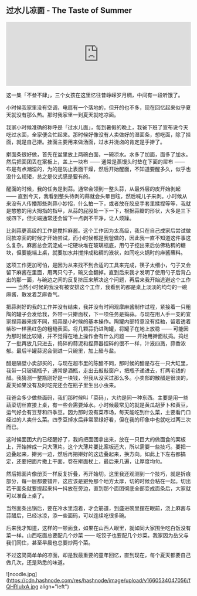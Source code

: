 ## 过水儿凉面 - The Taste of Summer

<iframe allow="autoplay *; encrypted-media *; fullscreen *; clipboard-write" frameborder="0" height="175" style="width:100%;max-width:660px;overflow:hidden;background:transparent;" sandbox="allow-forms allow-popups allow-same-origin allow-scripts allow-storage-access-by-user-activation allow-top-navigation-by-user-activation" src="https://embed.podcasts.apple.com/cn/podcast/%E6%B2%A1%E6%9C%89%E7%A9%BA%E8%B0%83%E7%9A%84%E9%82%A3%E4%BA%9B%E5%B9%B4-%E5%A4%8F%E5%A4%A9%E7%9A%84%E5%BF%AB%E4%B9%90%E6%98%AF%E8%B0%81%E7%BB%99%E7%9A%84/id1589080160?i=1000575943505"></iframe>

这一集「不叁不肆」，三个女孩在这里忆往昔峥嵘岁月稠，中间有一段听饿了。

小时候我家里没有空调，电扇有一个落地的，但开的也不多，现在回忆起来似乎夏天就没有那么热。那时我家里一到夏天就吃凉面。

我家小时候准确的称呼是「过水儿面」，每到暑假的晚上，我爸下班了宣布说今天吃过水面，全家便会忙起来。那时候好像没有人卖做好的湿面条，想吃面，除了挂面，就是自己擀。挂面主要用来做汤面，过水并浇卤的肯定是手擀了。

擀面条很好做，首先在盆里放上两碗白面，一碗凉水。水多了加面，面多了加水。然后把面团丢在案板上，盖上一块布 —— 通常是蒸馒头时垫在下面的屉布 —— 布是有点潮湿的，为的是防止表面干燥，然后开始醒面，不知道要醒多久，似乎也没什么规矩，总之是仪式感是要有的。

醒面的时候，我的任务是剥蒜。通常会领到一整头蒜，从最外层的皮开始剥起 —— 直到今天，我看到整头待剥的蒜就会头晕目眩，然后喊儿子来剥。小时候从来没有人传播那些剥蒜小妙招，什么拍一下，或者放在胶皮手套里揉捏等等，我就是憨憨的用大拇指的指甲，从蒜的屁股处一下一下，根据蒜瓣的形状，大多是三下或四下，但尖端通常还会留下一点剥不干净，让人烦躁。

比剥蒜更高级的工作是搅拌麻酱。这个工作因为太高级，我只在自己成家后尝试做同款凉面的时候才开始尝试，而小时候都是我爸做的，因此我一直不知道这件事这么复杂。麻酱总会沉淀成一坨硬块堆在玻璃瓶底，用勺子挖出来后仿佛粘稠的糖块，但要能端上桌，就要加水并搅拌成粘稠的液状，如同吃火锅时的麻酱蘸料。

这项工作更加可怕，是因为从来找不到合适的工具来完成，筷子太细小，勺子又会留下麻酱在里面，用两只勺子，碗又会翻掉。直到后来我才发明了使用勺子后背凸出的那一面，与碗边之间的反复挤压来解决这个问题，再后来我开始逃避这个工作 —— 当然小时候的我没有被安排这个工作，我看到的都是桌上淡淡的均匀的一碗麻酱，散发着芝麻香气。

把蒜剥好的我的工作并没有结束，我并没有时间观摩麻酱制作过程，紧接着一只粗陶的罐子会发给我，外带一只擀面杖，下一项任务是捣蒜。与现在用人手一支的宜家捏蒜器来捏不同，捣蒜是小时候的基本操作。陶罐内部特意没有挂釉，留着透着紫砂一样黑红色的粗糙表面。将几颗蒜扔进陶罐，将罐子在地上放稳 —— 可能因为那时候比较矮，并不觉得在地上操作会有什么问题 —— 开始用擀面杖捣。捣烂了一批再放几只进去，捣碎的蒜泥和捏蒜器捏碎的很不一样，汁液四溅，蒜香浓郁。最后半罐蒜泥会倒进一只碗里，加上醋与盐。

醋是隔壁小卖部买的，与现在超市里的陈醋不同，那时候的醋是存在一只大缸里，我带一只玻璃瓶子，通常是酒瓶，走出去敲敲窗户，把瓶子递进去，打两毛钱的醋。我猜测一整瓶刚好是一块钱，但我从没买过那么多。小卖部的散醋是很淡的，夏天如果没有及时吃完还会在瓶子里生出小虫来。

我爸会多少做些面码，我们那时候叫「菜码」，大约是同一种东西。主要是用一些蔬菜切丝直接上桌，有一些会需要焯水。小时候最常见的就是黄瓜胡萝卜和黄豆，运气好会有豆芽和四季豆。因为那时没有菜市场，每天能吃到什么菜，主要看门口经过的人卖什么菜。四季豆焯水后非常翠绿好看，但在我的印象中也就吃过两三次而已。

这时候面团大约已经醒好了，我妈把面团拿出来，放在一只巨大的做面食的案板上，开始擀成一只大薄片。这个大薄片要比案板还大，所以需要一些技巧。要把一边叠起来，擀另一边，然后再把擀好的这边叠起来，换方向。如此上下左右都搞定，还要把面片撒上干面，卷在擀面杖上，最后来几遍，让厚度均匀。

然后把面片像册页一样反复折叠，再开始切。这里我还观测到一个技巧，就是折痕部分，每一层都要错开，这应该是避免那个地方太厚，切的时候会粘在一起。切出若干面条就要提起来抖一抖放在旁边，直到那个面团彻底全部变成面条后，大家就可以准备上桌了。

当然面条出锅后，要在冷水里泡着，才会筋道，到盛进碗里摆在眼前，浇上麻酱与蒜醋后，已经冰凉，添一些面码，可以连续吃很多碗。

后来我才知道，这样的一顿面食，如果在山西人眼里，就如同大家围坐吃白饭没有菜一样。山西吃面总要配几个炒菜 —— 吃饺子也要配几个炒菜。我家因为岳父与我们同住，甚至早晨也总要炒两个菜。

不过这简简单单的凉面，却是我最重要的童年回忆，直到现在，每个夏天都要自己做几次，还是熟悉的味道。



![noodle.jpg](https://cdn.hashnode.com/res/hashnode/image/upload/v1660534047056/fQHRIuIxA.jpg align="left")






